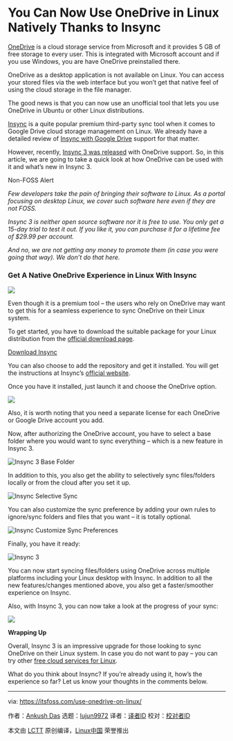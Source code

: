 [#]: collector: (lujun9972)
[#]: translator: ( )
[#]: reviewer: ( )
[#]: publisher: ( )
[#]: url: ( )
[#]: subject: (You Can Now Use OneDrive in Linux Natively Thanks to Insync)
[#]: via: (https://itsfoss.com/use-onedrive-on-linux/)
[#]: author: (Ankush Das https://itsfoss.com/author/ankush/)

You Can Now Use OneDrive in Linux Natively Thanks to Insync
======

[OneDrive][1] is a cloud storage service from Microsoft and it provides 5 GB of free storage to every user. This is integrated with Microsoft account and if you use Windows, you are have OneDrive preinstalled there.

OneDrive as a desktop application is not available on Linux. You can access your stored files via the web interface but you won’t get that native feel of using the cloud storage in the file manager.

The good news is that you can now use an unofficial tool that lets you use OneDrive in Ubuntu or other Linux distributions.

[Insync][2] is a quite popular premium third-party sync tool when it comes to Google Drive cloud storage management on Linux. We already have a detailed review of [Insync with Google Drive][3] support for that matter.

However, recently, [Insync 3 was released][4] with OneDrive support. So, in this article, we are going to take a quick look at how OneDrive can be used with it and what’s new in Insync 3.

Non-FOSS Alert

_Few developers take the pain of bringing their software to Linux. As a portal focusing on desktop Linux, we cover such software here even if they are not FOSS._

_Insync 3 is neither open source software nor it is free to use. You only get a 15-day trial to test it out._ _If you like it, you can purchase it for a lifetime fee of $29.99 per account._

_And no, we are not getting any money to promote them (in case you were going that way). We don’t do that here._

### Get A Native OneDrive Experience in Linux With Insync

![][5]

Even though it is a premium tool – the users who rely on OneDrive may want to get this for a seamless experience to sync OneDrive on their Linux system.

To get started, you have to download the suitable package for your Linux distribution from the [official download page][6].

[Download Insync][7]

You can also choose to add the repository and get it installed. You will get the instructions at Insync’s [official website][7].

Once you have it installed, just launch it and choose the OneDrive option.

![][8]

Also, it is worth noting that you need a separate license for each OneDrive or Google Drive account you add.

Now, after authorizing the OneDrive account, you have to select a base folder where you would want to sync everything – which is a new feature in Insync 3.

![Insync 3 Base Folder][9]

In addition to this, you also get the ability to selectively sync files/folders locally or from the cloud after you set it up.

![Insync Selective Sync][10]

You can also customize the sync preference by adding your own rules to ignore/sync folders and files that you want – it is totally optional.

![Insync Customize Sync Preferences][11]

Finally, you have it ready:

![Insync 3][12]

You can now start syncing files/folders using OneDrive across multiple platforms including your Linux desktop with Insync. In addition to all the new features/changes mentioned above, you also get a faster/smoother experience on Insync.

Also, with Insync 3, you can now take a look at the progress of your sync:

![][13]

**Wrapping Up**

Overall, Insync 3 is an impressive upgrade for those looking to sync OneDrive on their Linux system. In case you do not want to pay – you can try other [free cloud services for Linux][14].

What do you think about Insync? If you’re already using it, how’s the experience so far? Let us know your thoughts in the comments below.

--------------------------------------------------------------------------------

via: https://itsfoss.com/use-onedrive-on-linux/

作者：[Ankush Das][a]
选题：[lujun9972][b]
译者：[译者ID](https://github.com/译者ID)
校对：[校对者ID](https://github.com/校对者ID)

本文由 [LCTT](https://github.com/LCTT/TranslateProject) 原创编译，[Linux中国](https://linux.cn/) 荣誉推出

[a]: https://itsfoss.com/author/ankush/
[b]: https://github.com/lujun9972
[1]: https://onedrive.live.com
[2]: https://www.insynchq.com
[3]: https://itsfoss.com/insync-linux-review/
[4]: https://www.insynchq.com/blog/insync-3/
[5]: https://i2.wp.com/itsfoss.com/wp-content/uploads/2019/09/onedrive-linux.png?ssl=1
[6]: https://www.insynchq.com/downloads?start=true
[7]: https://www.insynchq.com/downloads
[8]: https://i0.wp.com/itsfoss.com/wp-content/uploads/2019/09/insync-3one-drive-sync.png?ssl=1
[9]: https://i0.wp.com/itsfoss.com/wp-content/uploads/2019/09/insync-3-base-folder-1.png?ssl=1
[10]: https://i1.wp.com/itsfoss.com/wp-content/uploads/2019/09/insync-selective-syncs.png?ssl=1
[11]: https://i0.wp.com/itsfoss.com/wp-content/uploads/2019/09/insync-customize-sync.png?ssl=1
[12]: https://i2.wp.com/itsfoss.com/wp-content/uploads/2019/09/insync-homescreen.png?ssl=1
[13]: https://i0.wp.com/itsfoss.com/wp-content/uploads/2019/09/insync-3-progress-bar.png?ssl=1
[14]: https://itsfoss.com/cloud-services-linux/

